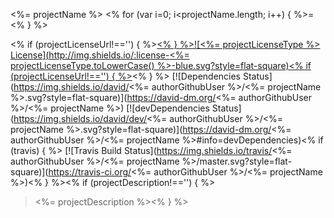 <%= projectName %>
<% for (var i=0; i<projectName.length; i++) { %>=<% } %>

<% if (projectLicenseUrl!=='') { %>[<% } %>![<%= projectLicenseType %> License](http://img.shields.io/:license-<%= projectLicenseType.toLowerCase() %>-blue.svg?style=flat-square)<% if (projectLicenseUrl!=='') { %>](<%= projectLicenseUrl%>)<% } %>
[![Dependencies Status](https://img.shields.io/david/<%= authorGithubUser %>/<%= projectName %>.svg?style=flat-square)](https://david-dm.org/<%= authorGithubUser %>/<%= projectName %>)
[![devDependencies Status](https://img.shields.io/david/dev/<%= authorGithubUser %>/<%= projectName %>.svg?style=flat-square)](https://david-dm.org/<%= authorGithubUser %>/<%= projectName %>#info=devDependencies)<% if (travis) { %>
[![Travis Build Status](https://img.shields.io/travis/<%= authorGithubUser %>/<%= projectName %>/master.svg?style=flat-square)](https://travis-ci.org/<%= authorGithubUser %>/<%= projectName %>)<% } %><% if (projectDescription!=='') { %>

  > <%= projectDescription %><% } %>
